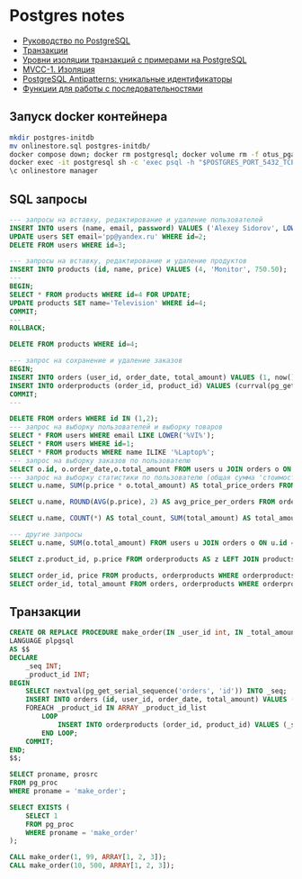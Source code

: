 # Postgres notes

- [Руководство по PostgreSQL](https://metanit.com/sql/postgresql/)
- [Транзакции](https://www.postgresql.org/docs/current/tutorial-transactions.html)
- [Уровни изоляции транзакций с примерами на PostgreSQL](https://habr.com/ru/articles/317884/)
- [MVCC-1. Изоляция](https://habr.com/ru/companies/postgrespro/articles/442804/)
- [PostgreSQL Antipatterns: уникальные идентификаторы](https://habr.com/ru/companies/tensor/articles/515786/)
- [Функции для работы с последовательностями](https://postgrespro.ru/docs/postgrespro/9.5/functions-sequence)

## Запуск docker контейнера

```bash
mkdir postgres-initdb
mv onlinestore.sql postgres-initdb/
docker compose down; docker rm postgresql; docker volume rm -f otus_pgadmin_data otus_postgresql_data otus_postgresql_log; docker compose up postgresql
docker exec -it postgresql sh -c 'exec psql -h "$POSTGRES_PORT_5432_TCP_ADDR" -p "$POSTGRES_PORT_5432_TCP_PORT" -U postgres'
\c onlinestore manager
```

## SQL запросы

```sql
--- запросы на вставку, редактирование и удаление пользователей
INSERT INTO users (name, email, password) VALUES ('Alexey Sidorov', LOWER('AS@gmail.com'), '42145623');
UPDATE users SET email='pp@yandex.ru' WHERE id=2;
DELETE FROM users WHERE id=3;

--- запросы на вставку, редактирование и удаление продуктов
INSERT INTO products (id, name, price) VALUES (4, 'Monitor', 750.50);
---
BEGIN;
SELECT * FROM products WHERE id=4 FOR UPDATE;
UPDATE products SET name='Television' WHERE id=4;
COMMIT;
---
ROLLBACK;

DELETE FROM products WHERE id=4;

--- запрос на сохранение и удаление заказов
BEGIN;
INSERT INTO orders (user_id, order_date, total_amount) VALUES (1, now(), 99);
INSERT INTO orderproducts (order_id, product_id) VALUES (currval(pg_get_serial_sequence('orders', 'id')), 3);
COMMIT;
---

DELETE FROM orders WHERE id IN (1,2);
--- запрос на выборку пользователей и выборку товаров
SELECT * FROM users WHERE email LIKE LOWER('%VI%');
SELECT * FROM users WHERE id=1;
SELECT * FROM products WHERE name ILIKE '%Laptop%';
--- запрос на выборку заказов по пользователю
SELECT o.id, o.order_date,o.total_amount FROM users u JOIN orders o ON u.id = o.user_id WHERE u.id=1;
--- запрос на выборку статистики по пользователю (общая сумма 'стоимость?' заказов/средняя цена товара)
SELECT u.name, SUM(p.price * o.total_amount) AS total_price_orders FROM orderproducts op LEFT JOIN products p ON op.product_id=p.id RIGHT JOIN orders o ON op.order_id=o.id, users u WHERE o.user_id = u.id AND u.id = 1 GROUP BY u.name;

SELECT u.name, ROUND(AVG(p.price), 2) AS avg_price_per_orders FROM orderproducts op LEFT JOIN products p ON op.product_id=p.id RIGHT JOIN orders o ON op.order_id=o.id, users u WHERE o.user_id = u.id AND u.id = 1 GROUP BY u.name;

SELECT u.name, COUNT(*) AS total_count, SUM(total_amount) AS total_amount FROM orders o INNER JOIN users u ON u.id = o.user_id GROUP BY user_id, u.name;

--- другие запросы
SELECT u.name, SUM(o.total_amount) FROM users u JOIN orders o ON u.id = o.user_id WHERE u.id=1 GROUP BY u.name;

SELECT z.product_id, p.price FROM orderproducts AS z LEFT JOIN products AS p ON z.product_id = p.id GROUP BY z.product_id, p.price;

SELECT order_id, price FROM products, orderproducts WHERE orderproducts.product_id=products.id;
SELECT order_id, total_amount FROM orders, orderproducts WHERE orderproducts.order_id=orders.id;
```

## Транзакции

```sql
CREATE OR REPLACE PROCEDURE make_order(IN _user_id int, IN _total_amount int, IN _product_id_list int[])
LANGUAGE plpgsql
AS $$
DECLARE
    _seq INT;
    _product_id INT;
BEGIN
    SELECT nextval(pg_get_serial_sequence('orders', 'id')) INTO _seq;
    INSERT INTO orders (id, user_id, order_date, total_amount) VALUES (_seq, _user_id, now(), _total_amount);
    FOREACH _product_id IN ARRAY _product_id_list
        LOOP
            INSERT INTO orderproducts (order_id, product_id) VALUES (_seq, _product_id);
        END LOOP;
    COMMIT;
END;
$$;

SELECT proname, prosrc
FROM pg_proc
WHERE proname = 'make_order';

SELECT EXISTS (
    SELECT 1
    FROM pg_proc
    WHERE proname = 'make_order'
);

CALL make_order(1, 99, ARRAY[1, 2, 3]);
CALL make_order(10, 500, ARRAY[1, 2, 3]);
```
